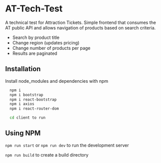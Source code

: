 
# AT-Tech-Test

A technical test for Attraction Tickets. Simple frontend that consumes the AT public API and allows navigation of products based on search criteria. 

- Search by product title
- Change region (updates pricing)
- Change number of products per page
- Results are paginated


## Installation

Install node_modules and dependencies  with npm

```bash
  npm i 
  npm i bootstrap
  npm i react-bootstrap
  npm i axios
  npm i react-router-dom

  cd client to run
```

    
## Using NPM

`npm run start` or `npm run dev`  to run the development server

`npm run build` to create a build directory
